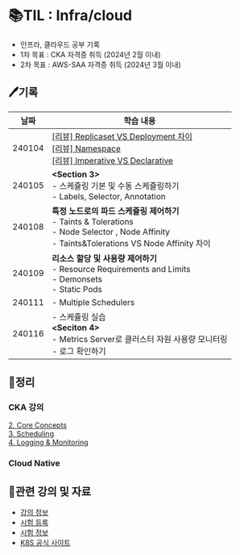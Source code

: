 # 📚TIL : Infra/cloud
- 인프라, 클라우드 공부 기록
- 1차 목표 : CKA 자격증 취득 (2024년 2월 이내)
- 2차 목표 : AWS-SAA 자격증 취득 (2024년 3월 이내) 

## 🖊️기록
|날짜|학습 내용|
|---|---|
|240104|[[리뷰] Replicaset VS Deployment 차이](https://github.com/jjhh0210/TIL_infra-cloud/blob/main/k8s/CoreConcepts/Replicaset%20VS%20Deployment.md)<br>[[리뷰] Namespace](https://github.com/jjhh0210/TIL_infra-cloud/blob/main/k8s/CoreConcepts/Namespace.md)<br>[[리뷰] Imperative VS Declarative](https://github.com/jjhh0210/TIL_infra-cloud/blob/main/k8s/CoreConcepts/k8s%EC%97%90%EC%84%9C%20imperative%20VS%20Declarative.md)|
|240105|**<Section 3>** <br>- 스케쥴링 기본 및 수동 스케쥴링하기<br>- Labels, Selector, Annotation|
|240108|**특정 노드로의 파드 스케쥴링 제어하기** <br>- Taints & Tolerations<br>- Node Selector , Node Affinity <br> - Taints&Tolerations VS Node Affinity 차이|
|240109|**리소스 할당 및 사용량 제어하기** <br>- Resource Requirements and Limits<br>- Demonsets <br>- Static Pods |
|240111|- Multiple Schedulers|
|240116|- 스케쥴링 실습<br>**<Seciton 4>**<br>- Metrics Server로 클러스터 자원 사용량 모니터링<br>- 로그 확인하기|



## 📝정리
### CKA 강의
[2. Core Concepts](https://mint-thread-249.notion.site/2-Core-Concepts-f634f426eea947378627920eb391a3bc)<br>
[3. Scheduling](https://mint-thread-249.notion.site/3-Scheduling-ebde197096724b039702de763462d15b)<br>
[4. Logging & Monitoring](https://www.notion.so/4-Logging-Monitoring-3c870da4167947f095e2aa0b6357d60b)

### Cloud Native



## 🔗관련 강의 및 자료
- [강의 정보](https://www.udemy.com/course/certified-kubernetes-administrator-with-practice-tests/) <br>
- [시험 등록](https://trainingportal.linuxfoundation.org/learn/dashboard/) <br>
- [시험 정보](https://velog.io/@jkseo50/Kubernetes-CKA-Certified-Kubernetes-Administrator-취득-후기) <br>
- [K8S 공식 사이트](https://kubernetes.io/ko/)